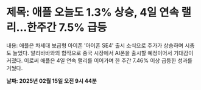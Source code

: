 # **제목: 애플 오늘도 1.3% 상승, 4일 연속 랠리…한주간 7.5% 급등**

  내용: 애플은 차세대 보급형 아이폰 '아이폰 SE4' 출시 소식으로 주가가 상승하며 시총도 늘었다. 알리바바와의 합작으로 중국 시장에서 AI폰을 출시할 예정이어서 기대감이 커졌다. 이로써 애플은 4일 연속 랠리를 이어가며 한 주간 7.46% 이상 급등한 성과를 거뒀다.

  **날짜: 2025년 02월 15일 오전 9시 44분**